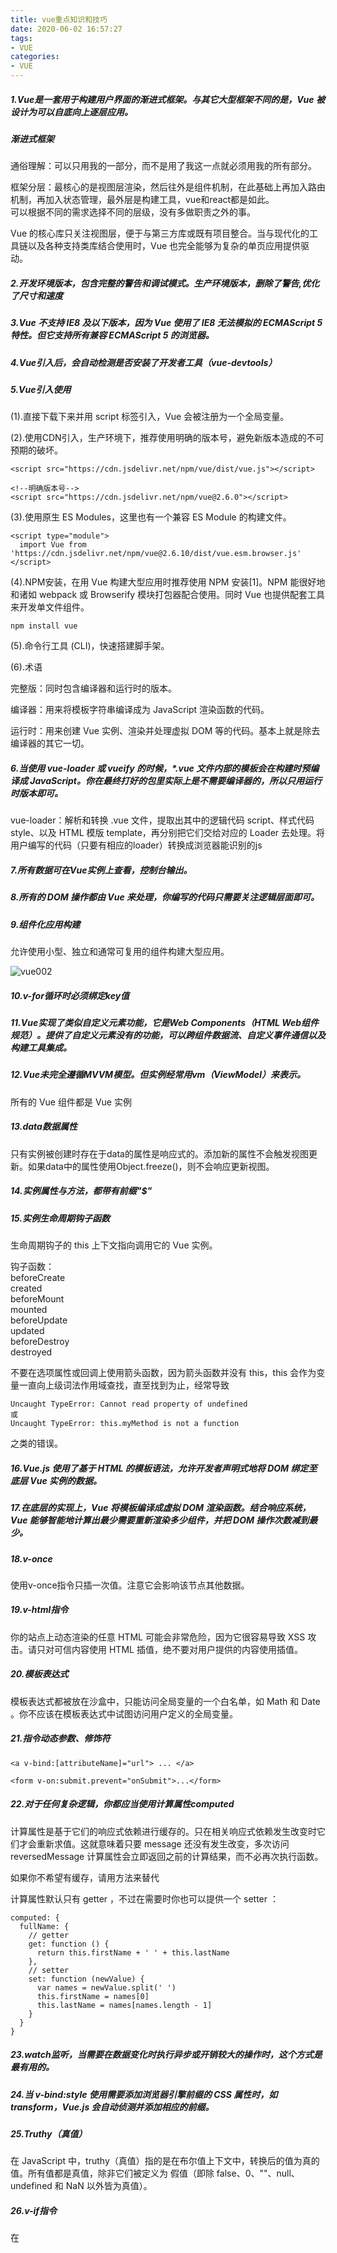 ```yaml
---
title: vue重点知识和技巧
date: 2020-06-02 16:57:27
tags:
- VUE
categories:
- VUE
---
```

##### 1.Vue是一套用于构建用户界面的渐进式框架。与其它大型框架不同的是，Vue 被设计为可以自底向上逐层应用。
<!--more-->
##### 渐进式框架
通俗理解：可以只用我的一部分，而不是用了我这一点就必须用我的所有部分。

框架分层：最核心的是视图层渲染，然后往外是组件机制，在此基础上再加入路由机制，再加入状态管理，最外层是构建工具，vue和react都是如此。  
可以根据不同的需求选择不同的层级，没有多做职责之外的事。

Vue 的核心库只关注视图层，便于与第三方库或既有项目整合。当与现代化的工具链以及各种支持类库结合使用时，Vue 也完全能够为复杂的单页应用提供驱动。

##### 2.开发环境版本，包含完整的警告和调试模式。生产环境版本，删除了警告,优化了尺寸和速度

##### 3.Vue 不支持 IE8 及以下版本，因为 Vue 使用了 IE8 无法模拟的 ECMAScript 5 特性。但它支持所有兼容 ECMAScript 5 的浏览器。

##### 4.Vue引入后，会自动检测是否安装了开发者工具（vue-devtools）

##### 5.Vue引入使用

(1).直接下载下来并用 script 标签引入，Vue 会被注册为一个全局变量。  

(2).使用CDN引入，生产环境下，推荐使用明确的版本号，避免新版本造成的不可预期的破坏。

```
<script src="https://cdn.jsdelivr.net/npm/vue/dist/vue.js"></script>

<!--明确版本号-->
<script src="https://cdn.jsdelivr.net/npm/vue@2.6.0"></script>
```

(3).使用原生 ES Modules，这里也有一个兼容 ES Module 的构建文件。

```
<script type="module">
  import Vue from 'https://cdn.jsdelivr.net/npm/vue@2.6.10/dist/vue.esm.browser.js'
</script>
```
(4).NPM安装，在用 Vue 构建大型应用时推荐使用 NPM 安装[1]。NPM 能很好地和诸如 webpack 或 Browserify 模块打包器配合使用。同时 Vue 也提供配套工具来开发单文件组件。

```
npm install vue
```

(5).命令行工具 (CLI)，快速搭建脚手架。

(6).术语

完整版：同时包含编译器和运行时的版本。

编译器：用来将模板字符串编译成为 JavaScript 渲染函数的代码。

运行时：用来创建 Vue 实例、渲染并处理虚拟 DOM 等的代码。基本上就是除去编译器的其它一切。

##### 6.当使用 vue-loader 或 vueify 的时候，*.vue 文件内部的模板会在构建时预编译成 JavaScript。你在最终打好的包里实际上是不需要编译器的，所以只用运行时版本即可。

vue-loader：解析和转换 .vue 文件，提取出其中的逻辑代码 script、样式代码 style、以及 HTML 模版 template，再分别把它们交给对应的 Loader 去处理。将用户编写的代码（只要有相应的loader）转换成浏览器能识别的js

##### 7.所有数据可在Vue实例上查看，控制台输出。

##### 8.所有的 DOM 操作都由 Vue 来处理，你编写的代码只需要关注逻辑层面即可。

##### 9.组件化应用构建
允许使用小型、独立和通常可复用的组件构建大型应用。

![vue002](https://alivnram-test.oss-cn-beijing.aliyuncs.com/alivnblog/vue002.jpg)

##### 10.v-for循环时必须绑定key值

##### 11.Vue实现了类似自定义元素功能，它是Web Components（HTML Web组件规范）。提供了自定义元素没有的功能，可以跨组件数据流、自定义事件通信以及构建工具集成。

##### 12.Vue未完全遵循MVVM模型。但实例经常用vm（ViewModel）来表示。
所有的 Vue 组件都是 Vue 实例

##### 13.data数据属性
只有实例被创建时存在于data的属性是响应式的。添加新的属性不会触发视图更新。如果data中的属性使用Object.freeze()，则不会响应更新视图。

##### 14.实例属性与方法，都带有前缀"$"

##### 15.实例生命周期钩子函数
生命周期钩子的 this 上下文指向调用它的 Vue 实例。

钩子函数：  
beforeCreate  
created  
beforeMount  
mounted  
beforeUpdate  
updated  
beforeDestroy  
destroyed

不要在选项属性或回调上使用箭头函数，因为箭头函数并没有 this，this 会作为变量一直向上级词法作用域查找，直至找到为止，经常导致 
```
Uncaught TypeError: Cannot read property of undefined 
或 
Uncaught TypeError: this.myMethod is not a function
```
之类的错误。

##### 16.Vue.js 使用了基于 HTML 的模板语法，允许开发者声明式地将 DOM 绑定至底层 Vue 实例的数据。

##### 17.在底层的实现上，Vue 将模板编译成虚拟 DOM 渲染函数。结合响应系统，Vue 能够智能地计算出最少需要重新渲染多少组件，并把 DOM 操作次数减到最少。

##### 18.v-once
使用v-once指令只插一次值。注意它会影响该节点其他数据。

##### 19.v-html指令
你的站点上动态渲染的任意 HTML 可能会非常危险，因为它很容易导致 XSS 攻击。请只对可信内容使用 HTML 插值，绝不要对用户提供的内容使用插值。

##### 20.模板表达式
模板表达式都被放在沙盒中，只能访问全局变量的一个白名单，如 Math 和 Date 。你不应该在模板表达式中试图访问用户定义的全局变量。

##### 21.指令动态参数、修饰符
```
<a v-bind:[attributeName]="url"> ... </a>

<form v-on:submit.prevent="onSubmit">...</form>
```
##### 22.对于任何复杂逻辑，你都应当使用计算属性computed
计算属性是基于它们的响应式依赖进行缓存的。只在相关响应式依赖发生改变时它们才会重新求值。这就意味着只要 message 还没有发生改变，多次访问 reversedMessage 计算属性会立即返回之前的计算结果，而不必再次执行函数。  

如果你不希望有缓存，请用方法来替代

计算属性默认只有 getter ，不过在需要时你也可以提供一个 setter ：

```
computed: {
  fullName: {
    // getter
    get: function () {
      return this.firstName + ' ' + this.lastName
    },
    // setter
    set: function (newValue) {
      var names = newValue.split(' ')
      this.firstName = names[0]
      this.lastName = names[names.length - 1]
    }
  }
}
```

##### 23.watch监听，当需要在数据变化时执行异步或开销较大的操作时，这个方式是最有用的。

##### 24.当 v-bind:style 使用需要添加浏览器引擎前缀的 CSS 属性时，如 transform，Vue.js 会自动侦测并添加相应的前缀。

##### 25.Truthy（真值）
在 JavaScript 中，truthy（真值）指的是在布尔值上下文中，转换后的值为真的值。所有值都是真值，除非它们被定义为 假值（即除 false、0、""、null、undefined 和 NaN 以外皆为真值）。

##### 26.v-if指令
在 <template> 元素上使用 v-if 条件渲染分组。把一个 <template> 元素当做不可见的包裹元素，并在上面使用 v-if。最终的渲染结果将不包含 <template> 元素。

##### 27.key 管理可复用的元素

```
<template v-if="loginType === 'username'">
  <label>Username</label>
  <input placeholder="Enter your username" key="username-input">
</template>
<template v-else>
  <label>Email</label>
  <input placeholder="Enter your email address" key="email-input">
</template>
```
切换不会复用。

##### 28.v-show 不支持 <template> 元素，也不支持 v-else
v-if 是“真正”的条件渲染，因为它会确保在切换过程中条件块内的事件监听器和子组件适当地被销毁和重建。

v-if 也是惰性的：如果在初始渲染时条件为假，则什么也不做——直到条件第一次变为真时，才会开始渲染条件块。

相比之下，v-show 就简单得多——不管初始条件是什么，元素总是会被渲染，并且只是简单地基于 CSS 进行切换。

一般来说，v-if 有更高的切换开销，而 v-show 有更高的初始渲染开销。因此，如果需要非常频繁地切换，则使用 v-show 较好；如果在运行时条件很少改变，则使用 v-if 较好。

不推荐同时使用 v-if 和 v-for

##### 29.尽可能在使用 v-for 时提供 key
不要使用对象或数组之类的非基本类型值作为 v-for 的 key。请用字符串或数值类型的值。

##### 30.由于 JavaScript 的限制，Vue 不能检测以下数组的变动：
当你利用索引直接设置一个数组项时，例如：vm.items[indexOfItem] = newValue

当你修改数组的长度时，例如：vm.items.length = newLength

第一类问题解决方法：
```
// Vue.set
Vue.set(vm.items, indexOfItem, newValue)

// Array.prototype.splice
vm.items.splice(indexOfItem, 1, newValue)

//实例方法
vm.$set(vm.items, indexOfItem, newValue)
```
第二类问题解决方法：
```
vm.items.splice(newLength)
```

##### 31.由于 JavaScript 的限制，Vue 不能检测对象属性的添加或删除：
解决方法：
```
Vue.set(vm.userProfile, 'age', 27)

//实例方法
vm.$set(vm.userProfile, 'age', 27)
```

为已有对象赋值多个新属性
```
vm.userProfile = Object.assign({}, vm.userProfile, {
  age: 27,
  favoriteColor: 'Vue Green'
})
```

##### 32.v-for 显示过滤/排序后的结果
```
<li v-for="n in even(numbers)">{{ n }}</li>
```
```
data: {
  numbers: [ 1, 2, 3, 4, 5 ]
},
methods: {
  even: function (numbers) {
    return numbers.filter(function (number) {
      return number % 2 === 0
    })
  }
}
```

##### 33.v-for 的优先级比 v-if，不要一起使用。

##### 34.事件修饰符
```
<!-- 阻止单击事件继续传播 -->
<a v-on:click.stop="doThis"></a>

<!-- 提交事件不再重载页面 -->
<form v-on:submit.prevent="onSubmit"></form>

<!-- 修饰符可以串联 -->
<a v-on:click.stop.prevent="doThat"></a>

<!-- 只有修饰符 -->
<form v-on:submit.prevent></form>

<!-- 添加事件监听器时使用事件捕获模式 -->
<!-- 即内部元素触发的事件先在此处理，然后才交由内部元素进行处理 -->
<div v-on:click.capture="doThis">...</div>

<!-- 只当在 event.target 是当前元素自身时触发处理函数 -->
<!-- 即事件不是从内部元素触发的 -->
<div v-on:click.self="doThat">...</div>

<!-- 点击事件将只会触发一次 -->
<a v-on:click.once="doThis"></a>

<!-- 滚动事件的默认行为 (即滚动行为) 将会立即触发 -->
<!-- 而不会等待 `onScroll` 完成  -->
<!-- 这其中包含 `event.preventDefault()` 的情况 -->
<div v-on:scroll.passive="onScroll">...</div>
```

使用修饰符时，顺序很重要；相应的代码会以同样的顺序产生。因此，用 v-on:click.prevent.self 会阻止所有的点击，而 v-on:click.self.prevent 只会阻止对元素自身的点击。

不要把 .passive 和 .prevent 一起使用，因为 .prevent 将会被忽略，同时浏览器可能会向你展示一个警告。请记住，.passive 会告诉浏览器你不想阻止事件的默认行为。

##### 35.按键修饰符
```
<!-- 只有在 `key` 是 `Enter` 时调用 `vm.submit()` -->
<input v-on:keyup.enter="submit">

<input v-on:keyup.page-down="onPageDown">

```
.enter  
.tab  
.delete (捕获“删除”和“退格”键)  
.esc  
.space  
.up  
.down  
.left  
.right

内置的别名应该是首选

可以通过全局 config.keyCodes 对象自定义按键修饰符别名：
```
// 可以使用 `v-on:keyup.f1`
Vue.config.keyCodes.f1 = 112
```

##### 36.系统修饰键
.ctrl  
.alt  
.shift  
.meta

```
<!-- Alt + C -->
<input @keyup.alt.67="clear">

<!-- Ctrl + Click -->
<div @click.ctrl="doSomething">Do something</div>
```
请注意修饰键与常规按键不同，在和 keyup 事件一起用时，事件触发时修饰键必须处于按下状态。换句话说，只有在按住 ctrl 的情况下释放其它按键，才能触发 keyup.ctrl。而单单释放 ctrl 也不会触发事件。如果你想要这样的行为，请为 ctrl 换用 keyCode：keyup.17。

.exact 修饰符允许你控制由精确的系统修饰符组合触发的事件。

```
<!-- 即使 Alt 或 Shift 被一同按下时也会触发 -->
<button @click.ctrl="onClick">A</button>

<!-- 有且只有 Ctrl 被按下的时候才触发 -->
<button @click.ctrl.exact="onCtrlClick">A</button>

<!-- 没有任何系统修饰符被按下的时候才触发 -->
<button @click.exact="onClick">A</button>
```

##### 37.鼠标按钮修饰符
.left  
.right  
.middle

这些修饰符会限制处理函数仅响应特定的鼠标按钮。

##### 38.v-model 会忽略所有表单元素的 value、checked、selected 特性的初始值而总是将 Vue 实例的数据作为数据来源。你应该通过 JavaScript 在组件的 data 选项中声明初始值。

text 和 textarea 元素使用 value 属性和 input 事件；  
checkbox 和 radio 使用 checked 属性和 change 事件；  
select 字段将 value 作为 prop 并将 change 作为事件。

在文本区域插值 (<textarea>{{text}}</textarea>) 并不会生效，应用 v-model 来代替。

如果 v-model 表达式的初始值未能匹配任何选项，<select> 元素将被渲染为“未选中”状态。在 iOS 中，这会使用户无法选择第一个选项。因为这样的情况下，iOS 不会触发 change 事件。因此，更推荐像上面这样提供一个值为空的禁用选项。

##### 39.input修饰符
.lazy  在“change”时而非“input”时更新  
.number  自动将用户的输入值转为数值类型  
.trim    自动过滤用户输入的首尾空白字符

##### 40.组件是可复用的 Vue 实例，所以它们与 new Vue 接收相同的选项，例如 data、computed、watch、methods 以及生命周期钩子等。仅有的例外是像 el 这样根实例特有的选项。

每用一次组件，就会有一个它的新实例被创建。

data 必须是一个函数，每个实例可以维护一份被返回对象的独立的拷贝；

##### 41.组件prop传值
```
Vue.component('blog-post', {
  props: ['title'],
  template: '<h3>{{ title }}</h3>'
})
```

##### 42.每个组件必须只有一个根元素，可以将模板的内容包裹在一个父元素内，来修复这个问题。

##### 43.监听子组件事件，父组件可以自定义事件处理函数监听器，子组件通过$emit("事件名"，参数)来触发这个事件。事件处理函数是一个方法。

##### 44.组件上使用v-model
```
<input v-model="searchText">
```
等价于
```
<input
  v-bind:value="searchText"
  v-on:input="searchText = $event.target.value"
>
```

##### 45.组件使用

当直接在 DOM 中使用一个组件 (而不是在字符串模板或单文件组件) 的时候，我们强烈推荐遵循 W3C 规范中的自定义组件名 (字母全小写且必须包含一个连字符)。这会帮助你避免和当前以及未来的 HTML 元素相冲突。

两种组件命命方式：

kebab-case (短横线分隔命名)
```
Vue.component('my-component-name', { /* ... */ })
```
引用时使用
```
<my-component-name></my-component-name>
```

PascalCase (首字母大写命名)
```
Vue.component('MyComponentName', { /* ... */ })
```
引用时使用
```
<my-component-name> </my-component-name>
```
和
```
<MyComponentName> </MyComponentName>
```
二者都可以。

###### 注意，尽管如此，直接在 DOM (即非字符串的模板) 中使用时只有 kebab-case 是有效的。

命名可以两者使用时，DOM中使用必须
```
<my-component-name> </my-component-name>
```
有效。

##### 46.组件注册

（1）全局注册：
```
Vue.component('my-component-name', {
  // ... 选项 ...
})
```
全局注册后可以在任何组件实例中使用该组件。所有子组件模板中。

###### 全局注册的行为必须在根 Vue 实例 (通过 new Vue) 创建之前发生

（2）局部注册：
```
var ComponentA = { /* ... */ }

var ComponentB = {
  components: {
    'component-a': ComponentA
  },
  // ...
}
```
ES6
```
import ComponentA from './ComponentA.vue'

export default {
  components: {
    ComponentA
  },
  // ...
}
```
ComponentA是ComponentA: ComponentA 的缩写。  
用在模板中的自定义元素的名称  
包含了这个组件选项的变量名

（3）在模块中局部注册
```
import ComponentA from './ComponentA'
import ComponentC from './ComponentC'

export default {
  components: {
    ComponentA,
    ComponentC
  },
  // ...
}
```
（4）基础组件的自动化全局注册
```
import Vue from 'vue'
import upperFirst from 'lodash/upperFirst'
import camelCase from 'lodash/camelCase'

const requireComponent = require.context(
  // 其组件目录的相对路径
  './components',
  // 是否查询其子目录
  false,
  // 匹配基础组件文件名的正则表达式
  /Base[A-Z]\w+\.(vue|js)$/
)

requireComponent.keys().forEach(fileName => {
  // 获取组件配置
  const componentConfig = requireComponent(fileName)

  // 获取组件的 PascalCase 命名
  const componentName = upperFirst(
    camelCase(
      // 获取和目录深度无关的文件名
      fileName
        .split('/')
        .pop()
        .replace(/\.\w+$/, '')
    )
  )

  // 全局注册组件
  Vue.component(
    componentName,
    // 如果这个组件选项是通过 `export default` 导出的，
    // 那么就会优先使用 `.default`，
    // 否则回退到使用模块的根。
    componentConfig.default || componentConfig
  )
})
```

##### 47.prop
```
Vue.component('blog-post', {
  // 在 JavaScript 中是 camelCase 的
  props: ['postTitle'],
  template: '<h3>{{ postTitle }}</h3>'
})

<!-- 在 HTML 中是 kebab-case 的 -->
<blog-post post-title="hello!"></blog-post>
```

prop类型
```
props: {
  title: String,
  likes: Number,
  isPublished: Boolean,
  commentIds: Array,
  author: Object,
  callback: Function,
  contactsPromise: Promise // or any other constructor
}
```

传递静态或动态 Prop
```
<blog-post title="My journey with Vue"></blog-post>
```
```
<!-- 动态赋予一个变量的值 -->
<blog-post v-bind:title="post.title"></blog-post>

<!-- 动态赋予一个复杂表达式的值 -->
<blog-post
  v-bind:title="post.title + ' by ' + post.author.name"
></blog-post>
```

传人一个数字
```
<!-- 即便 `42` 是静态的，我们仍然需要 `v-bind` 来告诉 Vue -->
<!-- 这是一个 JavaScript 表达式而不是一个字符串。-->
<blog-post v-bind:likes="42"></blog-post>

<!-- 用一个变量进行动态赋值。-->
<blog-post v-bind:likes="post.likes"></blog-post>
```

传入一个布尔值
```
<!-- 包含该 prop 没有值的情况在内，都意味着 `true`。-->
<blog-post is-published></blog-post>

<!-- 即便 `false` 是静态的，我们仍然需要 `v-bind` 来告诉 Vue -->
<!-- 这是一个 JavaScript 表达式而不是一个字符串。-->
<blog-post v-bind:is-published="false"></blog-post>

<!-- 用一个变量进行动态赋值。-->
<blog-post v-bind:is-published="post.isPublished"></blog-post>
```

传入数组，对象同理。
<br/><br/>
###### 单向数据流
所有的 prop 都使得其父子 prop 之间形成了一个单向下行绑定：父级 prop 的更新会向下流动到子组件中，但是反过来则不行。这样会防止从子组件意外改变父级组件的状态，从而导致你的应用的数据流向难以理解。

每次父级组件发生更新时，子组件中所有的 prop 都将会刷新为最新的值。这意味着你不应该在一个子组件内部改变 prop。如果你这样做了，Vue 会在浏览器的控制台中发出警告。

（1）这个 prop 用来传递一个初始值；这个子组件接下来希望将其作为一个本地的 prop 数据来使用。在这种情况下，最好定义一个本地的 data 属性并将这个 prop 用作其初始值：
```
props: ['initialCounter'],
data: function () {
  return {
    counter: this.initialCounter
  }
}
```
（2）这个 prop 以一种原始的值传入且需要进行转换。在这种情况下，最好使用这个 prop 的值来定义一个计算属性：
```
props: ['size'],
computed: {
  normalizedSize: function () {
    return this.size.trim().toLowerCase()
  }
}
```

注意在 JavaScript 中对象和数组是通过引用传入的，所以对于一个数组或对象类型的 prop 来说，在子组件中改变这个对象或数组本身将会影响到父组件的状态。
<br/><br/>

prop验证

```
Vue.component('my-component', {
  props: {
    // 基础的类型检查 (`null` 和 `undefined` 会通过任何类型验证)
    propA: Number,
    // 多个可能的类型
    propB: [String, Number],
    // 必填的字符串
    propC: {
      type: String,
      required: true
    },
    // 带有默认值的数字
    propD: {
      type: Number,
      default: 100
    },
    // 带有默认值的对象
    propE: {
      type: Object,
      // 对象或数组默认值必须从一个工厂函数获取
      default: function () {
        return { message: 'hello' }
      }
    },
    // 自定义验证函数
    propF: {
      validator: function (value) {
        // 这个值必须匹配下列字符串中的一个
        return ['success', 'warning', 'danger'].indexOf(value) !== -1
      }
    }
  }
})
```
注意那些 prop 会在一个组件实例创建之前进行验证，所以实例的属性 (如 data、computed 等) 在 default 或 validator 函数中是不可用的。

<br/>
禁用特性继承

如果你不希望组件的根元素继承特性，你可以在组件的选项中设置 inheritAttrs: false。例如：
```
Vue.component('my-component', {
  inheritAttrs: false,
  // ...
})
```


##### 自定义事件

.native - 主要是给自定义的组件添加原生事件
```
Vue.component('base-input', {
  inheritAttrs: false,
  props: ['label', 'value'],
  computed: {
    inputListeners: function () {
      var vm = this
      // `Object.assign` 将所有的对象合并为一个新对象
      return Object.assign({},
        // 我们从父级添加所有的监听器
        this.$listeners,
        // 然后我们添加自定义监听器，
        // 或覆写一些监听器的行为
        {
          // 这里确保组件配合 `v-model` 的工作
          input: function (event) {
            vm.$emit('input', event.target.value)
          }
        }
      )
    }
  },
  template: `
    <label>
      {{ label }}
      <input
        v-bind="$attrs"
        v-bind:value="value"
        v-on="inputListeners"
      >
    </label>
  `
})
```

.sync 修饰符

在有些情况下，我们可能需要对一个 prop 进行“双向绑定”。不幸的是，真正的双向绑定会带来维护上的问题，因为子组件可以修改父组件，且在父组件和子组件都没有明显的改动来源。

这也是为什么我们推荐以 update:myPropName 的模式触发事件取而代之。举个例子，在一个包含 title prop 的假设的组件中，我们可以用以下方法表达对其赋新值的意图：
```
this.$emit('update:title', newTitle)
```
然后父组件可以监听那个事件并根据需要更新一个本地的数据属性。例如：
```
<text-document
  v-bind:title="doc.title"
  v-on:update:title="doc.title = $event"
></text-document>
```
为了方便起见，我们为这种模式提供一个缩写，即 .sync 修饰符：
```
<text-document v-bind:title.sync="doc.title"></text-document>
```
注意带有 .sync 修饰符的 v-bind 不能和表达式一起使用 (例如 v-bind:title.sync=”doc.title + ‘!’” 是无效的)。取而代之的是，你只能提供你想要绑定的属性名，类似 v-model。

当我们用一个对象同时设置多个 prop 的时候，也可以将这个 .sync 修饰符和 v-bind 配合使用：
```
<text-document v-bind.sync="doc"></text-document>
```
这样会把 doc 对象中的每一个属性 (如 title) 都作为一个独立的 prop 传进去，然后各自添加用于更新的 v-on 监听器。

将 v-bind.sync 用在一个字面量的对象上，例如 v-bind.sync=”{ title: doc.title }”，是无法正常工作的，因为在解析一个像这样的复杂表达式的时候，有很多边缘情况需要考虑。

